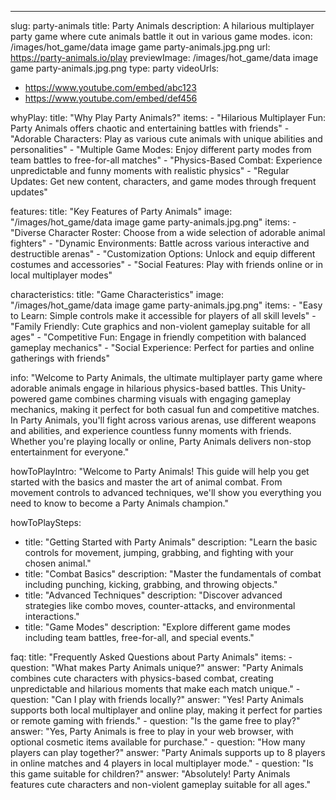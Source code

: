 ---
slug: party-animals
title: Party Animals
description: A hilarious multiplayer party game where cute animals battle it out in various game modes.
icon: /images/hot_game/data image game party-animals.jpg.png
url: https://party-animals.io/play
previewImage: /images/hot_game/data image game party-animals.jpg.png
type: party
videoUrls:
  - https://www.youtube.com/embed/abc123
  - https://www.youtube.com/embed/def456

whyPlay:
  title: "Why Play Party Animals?"
  items:
    - "Hilarious Multiplayer Fun: Party Animals offers chaotic and entertaining battles with friends"
    - "Adorable Characters: Play as various cute animals with unique abilities and personalities"
    - "Multiple Game Modes: Enjoy different party modes from team battles to free-for-all matches"
    - "Physics-Based Combat: Experience unpredictable and funny moments with realistic physics"
    - "Regular Updates: Get new content, characters, and game modes through frequent updates"

features:
  title: "Key Features of Party Animals"
  image: "/images/hot_game/data image game party-animals.jpg.png"
  items:
    - "Diverse Character Roster: Choose from a wide selection of adorable animal fighters"
    - "Dynamic Environments: Battle across various interactive and destructible arenas"
    - "Customization Options: Unlock and equip different costumes and accessories"
    - "Social Features: Play with friends online or in local multiplayer modes"

characteristics:
  title: "Game Characteristics"
  image: "/images/hot_game/data image game party-animals.jpg.png"
  items:
    - "Easy to Learn: Simple controls make it accessible for players of all skill levels"
    - "Family Friendly: Cute graphics and non-violent gameplay suitable for all ages"
    - "Competitive Fun: Engage in friendly competition with balanced gameplay mechanics"
    - "Social Experience: Perfect for parties and online gatherings with friends"

info: "Welcome to Party Animals, the ultimate multiplayer party game where adorable animals engage in hilarious physics-based battles. This Unity-powered game combines charming visuals with engaging gameplay mechanics, making it perfect for both casual fun and competitive matches. In Party Animals, you'll fight across various arenas, use different weapons and abilities, and experience countless funny moments with friends. Whether you're playing locally or online, Party Animals delivers non-stop entertainment for everyone."

howToPlayIntro: "Welcome to Party Animals! This guide will help you get started with the basics and master the art of animal combat. From movement controls to advanced techniques, we'll show you everything you need to know to become a Party Animals champion."

howToPlaySteps:
  - title: "Getting Started with Party Animals"
    description: "Learn the basic controls for movement, jumping, grabbing, and fighting with your chosen animal."
  - title: "Combat Basics"
    description: "Master the fundamentals of combat including punching, kicking, grabbing, and throwing objects."
  - title: "Advanced Techniques"
    description: "Discover advanced strategies like combo moves, counter-attacks, and environmental interactions."
  - title: "Game Modes"
    description: "Explore different game modes including team battles, free-for-all, and special events."

faq:
  title: "Frequently Asked Questions about Party Animals"
  items:
    - question: "What makes Party Animals unique?"
      answer: "Party Animals combines cute characters with physics-based combat, creating unpredictable and hilarious moments that make each match unique."
    - question: "Can I play with friends locally?"
      answer: "Yes! Party Animals supports both local multiplayer and online play, making it perfect for parties or remote gaming with friends."
    - question: "Is the game free to play?"
      answer: "Yes, Party Animals is free to play in your web browser, with optional cosmetic items available for purchase."
    - question: "How many players can play together?"
      answer: "Party Animals supports up to 8 players in online matches and 4 players in local multiplayer mode."
    - question: "Is this game suitable for children?"
      answer: "Absolutely! Party Animals features cute characters and non-violent gameplay suitable for all ages." 